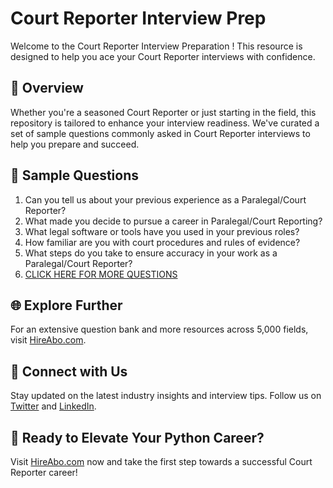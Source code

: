 # Court Reporter Interview Prep

Welcome to the Court Reporter Interview Preparation ! This resource is designed to help you ace your Court Reporter interviews with confidence.

## 🚀 Overview

Whether you're a seasoned Court Reporter or just starting in the field, this repository is tailored to enhance your interview readiness. We've curated a set of sample questions commonly asked in Court Reporter interviews to help you prepare and succeed.

## 📝 Sample Questions

1. Can you tell us about your previous experience as a Paralegal/Court Reporter?
2. What made you decide to pursue a career in Paralegal/Court Reporting?
3. What legal software or tools have you used in your previous roles?
4. How familiar are you with court procedures and rules of evidence?
5. What steps do you take to ensure accuracy in your work as a Paralegal/Court Reporter?
6. [CLICK HERE FOR MORE QUESTIONS](https://hireabo.com/job/9_2_26/Court%20Reporter)

## 🌐 Explore Further

For an extensive question bank and more resources across 5,000 fields, visit [HireAbo.com](https://www.hireabo.com).

## 📱 Connect with Us

Stay updated on the latest industry insights and interview tips. Follow us on [Twitter](https://twitter.com/hireabo) and [LinkedIn](https://www.linkedin.com/in/hire-abo-3609972a8/).

## 🚀 Ready to Elevate Your Python Career?

Visit [HireAbo.com](https://www.hireabo.com) now and take the first step towards a successful Court Reporter career!
